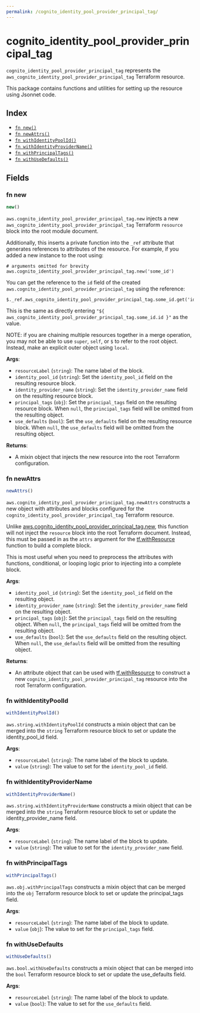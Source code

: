 ```yaml
---
permalink: /cognito_identity_pool_provider_principal_tag/
---
```


# cognito_identity_pool_provider_principal_tag

`cognito_identity_pool_provider_principal_tag` represents the `aws_cognito_identity_pool_provider_principal_tag` Terraform resource.



This package contains functions and utilities for setting up the resource using Jsonnet code.


## Index

* [`fn new()`](#fn-new)
* [`fn newAttrs()`](#fn-newattrs)
* [`fn withIdentityPoolId()`](#fn-withidentitypoolid)
* [`fn withIdentityProviderName()`](#fn-withidentityprovidername)
* [`fn withPrincipalTags()`](#fn-withprincipaltags)
* [`fn withUseDefaults()`](#fn-withusedefaults)

## Fields

### fn new

```ts
new()
```


`aws.cognito_identity_pool_provider_principal_tag.new` injects a new `aws_cognito_identity_pool_provider_principal_tag` Terraform `resource`
block into the root module document.

Additionally, this inserts a private function into the `_ref` attribute that generates references to attributes of the
resource. For example, if you added a new instance to the root using:

    # arguments omitted for brevity
    aws.cognito_identity_pool_provider_principal_tag.new('some_id')

You can get the reference to the `id` field of the created `aws.cognito_identity_pool_provider_principal_tag` using the reference:

    $._ref.aws_cognito_identity_pool_provider_principal_tag.some_id.get('id')

This is the same as directly entering `"${ aws_cognito_identity_pool_provider_principal_tag.some_id.id }"` as the value.

NOTE: if you are chaining multiple resources together in a merge operation, you may not be able to use `super`, `self`,
or `$` to refer to the root object. Instead, make an explicit outer object using `local`.

**Args**:
  - `resourceLabel` (`string`): The name label of the block.
  - `identity_pool_id` (`string`): Set the `identity_pool_id` field on the resulting resource block.
  - `identity_provider_name` (`string`): Set the `identity_provider_name` field on the resulting resource block.
  - `principal_tags` (`obj`): Set the `principal_tags` field on the resulting resource block. When `null`, the `principal_tags` field will be omitted from the resulting object.
  - `use_defaults` (`bool`): Set the `use_defaults` field on the resulting resource block. When `null`, the `use_defaults` field will be omitted from the resulting object.

**Returns**:
- A mixin object that injects the new resource into the root Terraform configuration.


### fn newAttrs

```ts
newAttrs()
```


`aws.cognito_identity_pool_provider_principal_tag.newAttrs` constructs a new object with attributes and blocks configured for the `cognito_identity_pool_provider_principal_tag`
Terraform resource.

Unlike [aws.cognito_identity_pool_provider_principal_tag.new](#fn-new), this function will not inject the `resource`
block into the root Terraform document. Instead, this must be passed in as the `attrs` argument for the
[tf.withResource](https://github.com/tf-libsonnet/core/tree/main/docs#fn-withresource) function to build a complete block.

This is most useful when you need to preprocess the attributes with functions, conditional, or looping logic prior to
injecting into a complete block.

**Args**:
  - `identity_pool_id` (`string`): Set the `identity_pool_id` field on the resulting object.
  - `identity_provider_name` (`string`): Set the `identity_provider_name` field on the resulting object.
  - `principal_tags` (`obj`): Set the `principal_tags` field on the resulting object. When `null`, the `principal_tags` field will be omitted from the resulting object.
  - `use_defaults` (`bool`): Set the `use_defaults` field on the resulting object. When `null`, the `use_defaults` field will be omitted from the resulting object.

**Returns**:
  - An attribute object that can be used with [tf.withResource](https://github.com/tf-libsonnet/core/tree/main/docs#fn-withresource) to construct a new `cognito_identity_pool_provider_principal_tag` resource into the root Terraform configuration.


### fn withIdentityPoolId

```ts
withIdentityPoolId()
```

`aws.string.withIdentityPoolId` constructs a mixin object that can be merged into the `string`
Terraform resource block to set or update the identity_pool_id field.



**Args**:
  - `resourceLabel` (`string`): The name label of the block to update.
  - `value` (`string`): The value to set for the `identity_pool_id` field.


### fn withIdentityProviderName

```ts
withIdentityProviderName()
```

`aws.string.withIdentityProviderName` constructs a mixin object that can be merged into the `string`
Terraform resource block to set or update the identity_provider_name field.



**Args**:
  - `resourceLabel` (`string`): The name label of the block to update.
  - `value` (`string`): The value to set for the `identity_provider_name` field.


### fn withPrincipalTags

```ts
withPrincipalTags()
```

`aws.obj.withPrincipalTags` constructs a mixin object that can be merged into the `obj`
Terraform resource block to set or update the principal_tags field.



**Args**:
  - `resourceLabel` (`string`): The name label of the block to update.
  - `value` (`obj`): The value to set for the `principal_tags` field.


### fn withUseDefaults

```ts
withUseDefaults()
```

`aws.bool.withUseDefaults` constructs a mixin object that can be merged into the `bool`
Terraform resource block to set or update the use_defaults field.



**Args**:
  - `resourceLabel` (`string`): The name label of the block to update.
  - `value` (`bool`): The value to set for the `use_defaults` field.
